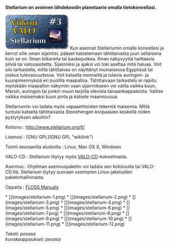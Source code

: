<!--
Title: Stellarium
Week: 1x03
Number: 3
Date: 2011/01/16 20:00
Tags: Linux,Mac OS X,Windows,Opiskelu,Tiede
Pageimage: valo3-stellarium.png
-->
**Stellarium on avoimen lähdekoodin planetaario omalla
tietokoneellasi.**

![](images/valo3-stellarium.png "fig:valo3-stellarium.png") Kun asennat
Stellariumin omalle koneellesi ja kerrot sille oman sijaintisi, pääset
katselemaan tähtitaivasta juuri sellaisena kuin se on. Ilman kiikareita
tai kaukoputkea. Ilman näkyvyyttä haittaavia pilviä tai valosaastetta.
Sijainniksi ja ajaksi voi toki asettaa mitä haluaa. Voit siis
tarkastella, miltä tähtitaivas on näyttänyt muinaisessa Egyptissä tai
joskus tulevaisuudessa. Voit katsella menneitä ja tulevia auringon- ja
kuunpimennyksiä eri puolilla maapalloa. Tähtitaivaan tarkastelu ei
rajoitu myöskään maapallon näkymiin vaan sijainnikseen voi valita vaikka
kuun, Marsin, auringon tai jonkin muun tarjolla olevista
taivaankappaleista. Valitse vaikka maisemaksi kuun pinta ja katsele
maannousua.

Stellariumiin voi ladata myös vapaaehtoisten tekemiä maisemia. Miltä
tuntuisi katsella tähtitaivasta Stonehengen kivipaasien keskellä niiden
pystytyksen aikoihin?

Kotisivu
:   <http://www.stellarium.org/fi/>

Lisenssi
:   [GNU GPL](GNU GPL "wikilink")

Toimii seuraavilla alustoilla
:   Linux, Mac OS X, Windows

VALO-CD
:   Stellarium löytyy myös
    [VALO-CD](http://www.valo-cd.fi/ilmainen_stellarium)-kokoelmasta.

Asennus
:   Ohjelman asennuspaketin voi ladata sen kotisivulta tai VALO-CD:ltä.
    Stellarium löytyy suoraan useimpien Linux-jakeluiden
    paketinhallinnasta.

Oppaita
:   [FLOSS Manuals](http://fi.flossmanuals.net/stellarium/)

<div class="psgallery" markdown="1">
* [](images/stellarium-1.png)
* [](images/stellarium-2.png)
* [](images/stellarium-3.png)
* [](images/stellarium-4.png)
* [](images/stellarium-5.png)
* [](images/stellarium-6.png)
* [](images/stellarium-7.png)
* [](images/stellarium-8.png)
* [](images/stellarium-9.png)
* [](images/stellarium-10.png)
* [](images/stellarium-11.png)
* [](images/stellarium-12.png)
</div>

*Teksti: pesasa* <br />
*kuvakaappaukset: pesasa*